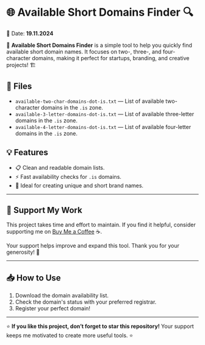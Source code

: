 # 🌐 Available Short Domains Finder 🔍

📅 Date: **19.11.2024**

🚀 **Available Short Domains Finder** is a simple tool to help you quickly find available short domain names. It focuses on two-, three-, and four-character domains, making it perfect for startups, branding, and creative projects! 🏗️

## 📂 Files

- `available-two-char-domains-dot-is.txt` — List of available two-character domains in the `.is` zone.  
- `available-3-letter-domains-dot-is.txt` — List of available three-letter domains in the `.is` zone.  
- `available-4-letter-domains-dot-is.txt` — List of available four-letter domains in the `.is` zone.  

## 💡 Features

- 📋 Clean and readable domain lists.  
- ⚡ Fast availability checks for `.is` domains.  
- 🔗 Ideal for creating unique and short brand names.  

---

## 💛 Support My Work

This project takes time and effort to maintain. If you find it helpful, consider supporting me on [Buy Me a Coffee](https://buymeacoffee.com/deyurii) ☕.  

Your support helps improve and expand this tool. Thank you for your generosity! 🙌  

---

## 📥 How to Use

1. Download the domain availability list.  
2. Check the domain's status with your preferred registrar.  
3. Register your perfect domain!  

---

⭐ **If you like this project, don’t forget to star this repository!** Your support keeps me motivated to create more useful tools. ⭐
